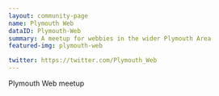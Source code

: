 ```yaml
---
layout: community-page
name: Plymouth Web
dataID: Plymouth-Web
summary: A meetup for webbies in the wider Plymouth Area
featured-img: plymouth-web

twitter: https://twitter.com/Plymouth_Web
---
```

Plymouth Web meetup
